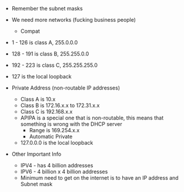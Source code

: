 - Remember the subnet masks
- We need more networks (fucking business people)
	- Compat
- 1 - 126 is class A, 255.0.0.0 
- 128 - 191 is class B, 255.255.0.0
- 192 - 223 is class C, 255.255.255.0 
- 127 is the local loopback 

- Private Address (non-routable IP addresses)
	- Class A is 10.x
	- Class B is 172.16.x.x to 172.31.x.x
	- Class C is 192.168.x.x
	- APIPA is a special one that is non-routable, this means that something is wrong with the DHCP server 
		- Range is 169.254.x.x
		- Automatic Private 
	- 127.0.0.0 is the local loopback 

- Other Important Info 
	- IPV4 - has 4 billion addresses
	- IPV6 - 4 billion x 4 billion addresses 
	- Minimum need to get on the internet is to have an IP address and Subnet mask 
